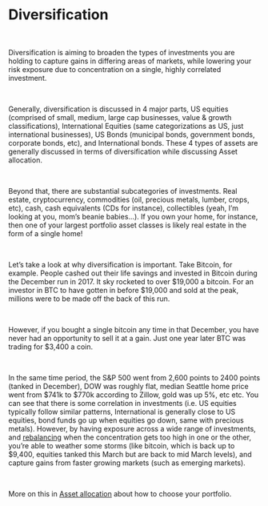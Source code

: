 # Diversification  

&nbsp;  

Diversification is aiming to broaden the types of investments you are holding to capture gains in differing areas of markets, while lowering your risk exposure due to concentration on a single, highly correlated investment.  

&nbsp;  

Generally, diversification is discussed in 4 major parts, US equities (comprised of small, medium, large cap businesses, value & growth classifications), International Equities (same categorizations as US, just international businesses), US Bonds (municipal bonds, government bonds, corporate bonds, etc), and International bonds. These 4 types of assets are generally discussed in terms of diversification while discussing Asset allocation.  

&nbsp;  

Beyond that, there are substantial subcategories of investments. Real estate, cryptocurrency, commodities (oil, precious metals, lumber, crops, etc), cash, cash equivalents (CDs for instance), collectibles (yeah, I’m looking at you, mom’s beanie babies…). If you own your home, for instance, then one of your largest portfolio asset classes is likely real estate in the form of a single home!  

&nbsp;  

Let’s take a look at why diversification is important. Take Bitcoin, for example. People cashed out their life savings and invested in Bitcoin during the December run in 2017. It sky rocketed to over $19,000 a bitcoin. For an investor in BTC to have gotten in before $19,000 and sold at the peak, millions were to be made off the back of this run.  

&nbsp;  

However, if you bought a single bitcoin any time in that December, you have never had an opportunity to sell it at a gain. Just one year later BTC was trading for $3,400 a coin.  

&nbsp;  

In the same time period, the S&P 500 went from 2,600 points to 2400 points (tanked in December), DOW was roughly flat, median Seattle home price went from $741k to $770k according to Zillow, gold was up 5%, etc etc. You can see that there is some correlation in investments (i.e. US equities typically follow similar patterns, International is generally close to US equities, bond funds go up when equities go down, same with precious metals). However, by having exposure across a wide range of investments, and [rebalancing](/investments/rebalancing) when the concentration gets too high in one or the other, you’re able to weather some storms (like bitcoin, which is back up to $9,400, equities tanked this March but are back to mid March levels), and capture gains from faster growing markets (such as emerging markets).  

&nbsp;  

More on this in [Asset allocation](/investments/asset-allocation) about how to choose your portfolio.
